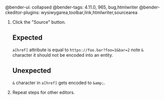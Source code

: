 @bender-ui: collapsed
@bender-tags: 4.11.0, 965, bug,htmlwriter
@bender-ckeditor-plugins: wysiwygarea,toolbar,link,htmlwriter,sourcearea

1. Click the "Source" button.
   ## Expected

   `a[href]` attribute is equal to `https://foo.bar?foo=1&bar=2` note `&` character it should not be encoded into an
   entity.

   ## Unexpected

   `&` character in `a[href]` gets encoded to `&amp;`.
1. Repeat steps for other editors.
